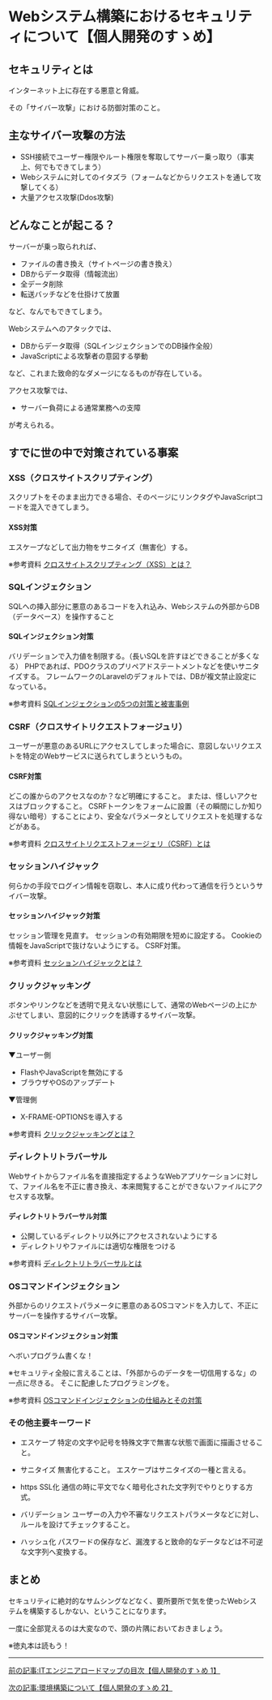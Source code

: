 # Webシステム構築におけるセキュリティについて【個人開発のすゝめ】


## セキュリティとは

インターネット上に存在する悪意と脅威。

その「サイバー攻撃」における防御対策のこと。

## 主なサイバー攻撃の方法

- SSH接続でユーザー権限やルート権限を奪取してサーバー乗っ取り（事実上、何でもできてしまう）
- Webシステムに対してのイタズラ（フォームなどからリクエストを通して攻撃してくる）
- 大量アクセス攻撃(Ddos攻撃)

## どんなことが起こる？

サーバーが乗っ取られれば、

- ファイルの書き換え（サイトページの書き換え）
- DBからデータ取得（情報流出）
- 全データ削除
- 転送バッチなどを仕掛けて放置

など、なんでもできてしまう。

Webシステムへのアタックでは、

- DBからデータ取得（SQLインジェクションでのDB操作全般）
- JavaScriptによる攻撃者の意図する挙動

など、これまた致命的なダメージになるものが存在している。

アクセス攻撃では、

- サーバー負荷による通常業務への支障

が考えられる。


## すでに世の中で対策されている事案

### XSS（クロスサイトスクリプティング）

スクリプトをそのまま出力できる場合、そのページにリンクタグやJavaScriptコードを混入できてしまう。

#### XSS対策

エスケープなどして出力物をサニタイズ（無害化）する。

※参考資料
[クロスサイトスクリプティング（XSS）とは？](https://www.shadan-kun.com/waf_websecurity/xss/)


### SQLインジェクション

SQLへの挿入部分に悪意のあるコードを入れ込み、Webシステムの外部からDB（データベース）を操作すること

#### SQLインジェクション対策

バリデーションで入力値を制限する。（長いSQLを許すほどできることが多くなる）
PHPであれば、PDOクラスのプリペアドステートメントなどを使いサニタイズする。
フレームワークのLaravelのデフォルトでは、DBが複文禁止設定になっている。

※参考資料
[SQLインジェクションの5つの対策と被害事例](https://www.nttpc.co.jp/column/security/sql_injection.html)



### CSRF（クロスサイトリクエストフォージュリ）

ユーザーが悪意のあるURLにアクセスしてしまった場合に、意図しないリクエストを特定のWebサービスに送られてしまうというもの。

#### CSRF対策

どこの誰からのアクセスなのか？など明確にすること。
または、怪しいアクセスはブロックすること。
CSRFトークンをフォームに設置（その瞬間にしか知り得ない暗号）することにより、安全なパラメータとしてリクエストを処理するなどがある。

※参考資料
[クロスサイトリクエストフォージェリ（CSRF）とは](https://medium-company.com/クロスサイトリクエストフォージェリ/)

### セッションハイジャック

何らかの手段でログイン情報を窃取し、本人に成り代わって通信を行うというサイバー攻撃。

#### セッションハイジャック対策

セッション管理を見直す。
セッションの有効期限を短めに設定する。
Cookieの情報をJavaScriptで抜けないようにする。
CSRF対策。

※参考資料
[セッションハイジャックとは？](https://cybersecurity-jp.com/security-measures/18583)

### クリックジャッキング

ボタンやリンクなどを透明で見えない状態にして、通常のWebページの上にかぶせてしまい、意図的にクリックを誘導するサイバー攻撃。

#### クリックジャッキング対策

▼ユーザー側
- FlashやJavaScriptを無効にする
- ブラウザやOSのアップデート

▼管理側
- X-FRAME-OPTIONSを導入する

※参考資料
[クリックジャッキングとは？](https://it-trend.jp/cyber_attack/article/442-0026)

### ディレクトリトラバーサル

Webサイトからファイル名を直接指定するようなWebアプリケーションに対して、ファイル名を不正に書き換え、本来閲覧することができないファイルにアクセスする攻撃。

#### ディレクトリトラバーサル対策

- 公開しているディレクトリ以外にアクセスされないようにする
- ディレクトリやファイルには適切な権限をつける

※参考資料
[ディレクトリトラバーサルとは](https://medium-company.com/ディレクトリトラバーサル/)

### OSコマンドインジェクション

外部からのリクエストパラメータに悪意のあるOSコマンドを入力して、不正にサーバーを操作するサイバー攻撃。

#### OSコマンドインジェクション対策

ヘボいプログラム書くな！

※セキュリティ全般に言えることは、「外部からのデータを一切信用するな」の一点に尽きる。
そこに配慮したプログラミングを。

※参考資料
[OSコマンドインジェクションの仕組みとその対策](https://www.shadan-kun.com/blog/measure/2873/)

### その他主要キーワード

- エスケープ
特定の文字や記号を特殊文字で無害な状態で画面に描画させること。

- サニタイズ
無害化すること。
エスケープはサニタイズの一種と言える。

- https SSL化
通信の時に平文でなく暗号化された文字列でやりとりする方式。

- バリデーション
ユーザーの入力や不審なリクエストパラメータなどに対し、ルールを設けてチェックすること。

- ハッシュ化
パスワードの保存など、漏洩すると致命的なデータなどは不可逆な文字列へ変換する。


## まとめ

セキュリティに絶対的なサムシングなどなく、要所要所で気を使ったWebシステムを構築するしかない、ということになります。

一度に全部覚えるのは大変なので、頭の片隅においておきましょう。

※徳丸本は読もう！

***

[前の記事:ITエンジニアロードマップの目次【個人開発のすゝめ 1】](https://barcode-blog.netlify.app/blog/uokvvyjq2a)

[次の記事:環境構築について【個人開発のすゝめ 2】](https://barcode-blog.netlify.app/blog/zjogf8j1y9)


